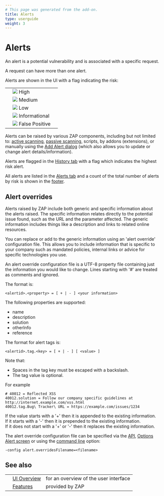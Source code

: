 ```yaml
---
# This page was generated from the add-on.
title: Alerts
type: userguide
weight: 3
---
```


# Alerts


An alert is a potential vulnerability and is associated with a specific request.  

A request can have more than one alert.  


Alerts are shown in the UI with a flag indicating the risk:

|   |                                                     |   |
|---|-----------------------------------------------------|---|
|   | ![](/docs/desktop/images/16/071.png) High           |   |
|   | ![](/docs/desktop/images/16/076.png) Medium         |   |
|   | ![](/docs/desktop/images/16/074.png) Low            |   |
|   | ![](/docs/desktop/images/16/073.png) Informational  |   |
|   | ![](/docs/desktop/images/16/072.png) False Positive |   |


Alerts can be raised by various ZAP components, including but not limited to: [active scanning](/docs/desktop/start/features/ascan/), [passive scanning](/docs/desktop/start/features/pscan/),
scripts, by addons (extensions), or manually using the [Add Alert dialog](/docs/desktop/ui/dialogs/addalert/)
(which also allows you to update or change alert details/information).


Alerts are flagged in the [History tab](/docs/desktop/ui/tabs/history/) with a flag which indicates
the highest risk alert.  

All alerts are listed in the [Alerts tab](/docs/desktop/ui/tabs/alerts/)
and a count of the total number of alerts by risk is shown in the [footer](/docs/desktop/ui/footer/).

## Alert overrides

Alerts raised by ZAP include both generic and specific information about the alerts raised. The specific information relates directly to the potential issue found, such as the URL and the parameter affected. The generic information includes things like a description and links to related online resources.


You can replace or add to the generic information using an 'alert override' configuration file.
This allows you to include information that is specific to your company such as mandated policies, internal links or
advice for specific technologies you use.


An alert override configuration file is a UTF-8 property file containing just the information you would like to change.
Lines starting with '#' are treated as comments and ignored.


The format is:

```
<alertid>.<property> = [ + | - ] <your information>
```

The following properties are supported:

* name
* description
* solution
* otherInfo
* reference

The format for alert tags is:

```
<alertid>.tag.<key> = [ + | - ] [ <value> ]
```

Note that:

* Spaces in the tag key must be escaped with a backslash.
* The tag value is optional.

For example

```
# 40012 = Reflected XSS
40012.solution = Follow our company specific guidelines at http://internet.example.com/xss.html
40012.tag.Bug\ Tracker\ URL = https://example.com/issues/1234
```

If the value starts with a '+' then it is appended to the existing information.   
If it starts with a '-' then it is prepended to the existing information.   
If it does not start with a '+' or '-' then it replaces the existing information.


The alert override configuration file can be specified via the [API](/docs/desktop/start/features/api/),
[Options Alert screen](/docs/desktop/ui/dialogs/options/alert/)
or using the [command line](/docs/desktop/cmdline/) option:

```
-config alert.overridesFilename=<filename>
```

## See also

|   |                                           |                                       |
|---|-------------------------------------------|---------------------------------------|
|   | [UI Overview](/docs/desktop/ui/)          | for an overview of the user interface |
|   | [Features](/docs/desktop/start/features/) | provided by ZAP                       |
